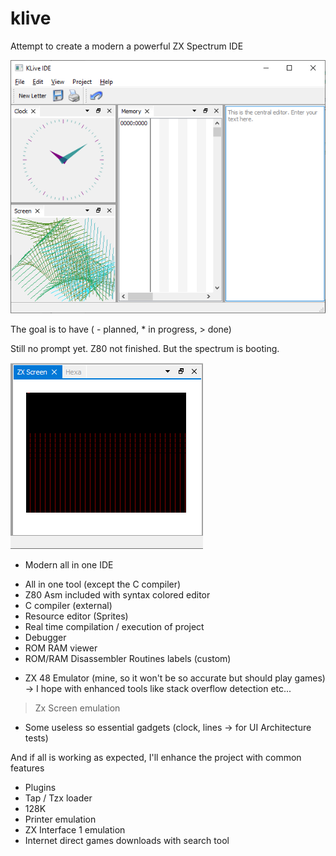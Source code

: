 # klive
Attempt to create a modern a powerful ZX Spectrum IDE

![Alt text](doc/ide-state.png?raw=true "Ide Status")

The goal is to have ( - planned, * in progress, > done)

Still no prompt yet. Z80 not finished.
But the spectrum is booting.

![Alt text](doc/screen.png?raw=true "Screen")

* Modern all in one IDE
- All in one tool (except the C compiler)
- Z80 Asm included with syntax colored editor
- C compiler (external)
- Resource editor (Sprites)
- Real time compilation / execution of project
- Debugger
- ROM RAM viewer
- ROM/RAM Disassembler Routines labels (custom)
* ZX 48 Emulator (mine, so it won't be so accurate but should play games)
  -> I hope with enhanced tools like stack overflow detection etc...
> Zx Screen emulation
* Some useless so essential gadgets (clock, lines -> for UI Architecture tests)

And if all is working as expected, I'll enhance the project
with common features
- Plugins
- Tap / Tzx loader
- 128K
- Printer emulation
- ZX Interface 1 emulation
- Internet direct games downloads with search tool
